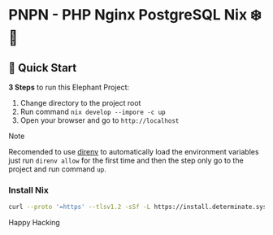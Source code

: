 # PNPN - PHP Nginx PostgreSQL Nix ❄️🐘

## 🚀 Quick Start

**3 Steps** to run this Elephant Project:

1. Change directory to the project root
2. Run command `nix develop --impore -c up`
3. Open your browser and go to `http://localhost`

> [!NOTE]
> Recomended to use [direnv](https://direnv.net/) to automatically load the environment variables
> just run `direnv allow` for the first time and then the step only go to the project and run command `up`.

### Install Nix

```bash
curl --proto '=https' --tlsv1.2 -sSf -L https://install.determinate.systems/nix | sh -s -- install
```

Happy Hacking

